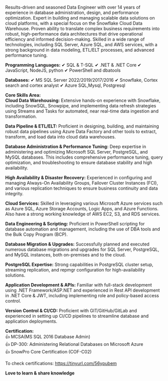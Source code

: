 Results-driven and seasoned Data Engineer with over 14 years of experience in database administration, design, and performance optimization. Expert in building and managing scalable data solutions on cloud platforms, with a special focus on the Snowflake Cloud Data Warehouse. Proven ability to translate complex business requirements into robust, high-performance data architectures that drive operational efficiency and informed decision-making. Skilled in a wide range of technologies, including SQL Server, Azure SQL, and AWS services, with a strong background in data modeling, ETL/ELT processes, and advanced performance tuning.

**Programming Languages:**
✔ SQL & T-SQL
✔ .NET & .NET Core
✔ JavaScript, NodeJS, python
✔ PowerShell and dbatools

**Databases:**
✔ MS SQL Server 2022/2019/2017/2016
✔ Snowflake, Cortex search and cortex analyst
✔ Azure SQL,Mysql, Postgresql

**Core Skills Area:**<br>
**Cloud Data Warehousing:** Extensive hands-on experience with Snowflake, including SnowSQL, Snowpipe, and implementing data refresh strategies using Streams and Tasks for automated, near real-time data ingestion and transformation.

**Data Pipeline & ETL/ELT:** Proficient in designing, building, and maintaining robust data pipelines using Azure Data Factory and other tools to extract, transform, and load data into cloud data warehouses.

**Database Administration & Performance Tuning:** Deep expertise in administering and optimizing Microsoft SQL Server, PostgreSQL, and MySQL databases. This includes comprehensive performance tuning, query optimization, and troubleshooting to ensure database stability and high availability.

**High Availability & Disaster Recovery:** Experienced in configuring and managing Always-On Availability Groups, Failover Cluster Instances (FCI), and various replication techniques to ensure business continuity and data integrity.

**Cloud Services:** Skilled in leveraging various Microsoft Azure services such as Azure SQL, Azure Storage Accounts, Logic Apps, and Azure Functions. Also have a strong working knowledge of AWS EC2, S3, and RDS services.

**Data Engineering & Scripting:** Proficient in PowerShell scripting for database automation and management, including the use of DBA tools and the Bulk Copy Program (BCP).

**Database Migration & Upgrades:** Successfully planned and executed numerous database migrations and upgrades for SQL Server, PostgreSQL, and MySQL instances, both on-premises and to the cloud.

**PostgreSQL Expertise:** Strong capabilities in PostgreSQL cluster setup, streaming replication, and repmgr configuration for high-availability solutions.

**Application Development & APIs:** Familiar with full-stack development using .NET Framework/ASP.NET and experienced in Rest API development in .NET Core & JWT, including implementing role and policy-based access control.

**Version Control & CI/CD:** Proficient with GIT/GitHub/GitLab and experienced in setting up CI/CD pipelines to streamline database and application deployments.

**Certification:**<br>
👍 MCSA(MS SQL 2016 Database Admin)<br>
👍 DP-300: Administering Relational Databases on Microsoft Azure <br>
👍 SnowPro Core Certification (COF-C02)

To check certifications: https://tinyurl.com/56ypubem

**Love to learn & share knowledge**
